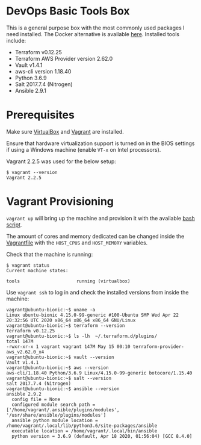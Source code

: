 # DevOps Basic Tools Box

This is a general purpose box with the most commonly used packages I need installed. The Docker alternative is available [here](https://github.com/salimchehab/docker-image-devops-tools). 
Installed tools include:

- Terraform v0.12.25
- Terraform AWS Provider version 2.62.0
- Vault v1.4.1
- aws-cli version 1.18.40
- Python 3.6.9
- Salt 2017.7.4 (Nitrogen)
- Ansible 2.9.1

# Prerequisites

Make sure [VirtualBox](https://www.virtualbox.org/wiki/Downloads) and [Vagrant](https://www.vagrantup.com/downloads.html) are installed.

Ensure that hardware virtualization support is turned on in the BIOS settings if using a Windows machine (enable `VT-x` on Intel processors).

Vagrant 2.2.5 was used for the below setup:
```text
$ vagrant --version
Vagrant 2.2.5
```

# Vagrant Provisioning

`vagrant up` will bring up the machine and provision it with the available [bash script](./provision.sh).

The amount of cores and memory dedicated can be changed inside the [Vagrantfile](./Vagrantfile) with the `HOST_CPUS` and `HOST_MEMORY` variables. 

Check that the machine is running:
```text
$ vagrant status
Current machine states:

tools                     running (virtualbox)
```

Use `vagrant ssh` to log in and check the installed versions from inside the machine:
```text
vagrant@ubuntu-bionic:~$ uname -a
Linux ubuntu-bionic 4.15.0-99-generic #100-Ubuntu SMP Wed Apr 22 20:32:56 UTC 2020 x86_64 x86_64 x86_64 GNU/Linux
vagrant@ubuntu-bionic:~$ terraform --version
Terraform v0.12.25
vagrant@ubuntu-bionic:~$ ls -lh  ~/.terraform.d/plugins/
total 147M
-rwxr-xr-x 1 vagrant vagrant 147M May 15 00:10 terraform-provider-aws_v2.62.0_x4
vagrant@ubuntu-bionic:~$ vault --version
Vault v1.4.1
vagrant@ubuntu-bionic:~$ aws --version
aws-cli/1.18.40 Python/3.6.9 Linux/4.15.0-99-generic botocore/1.15.40
vagrant@ubuntu-bionic:~$ salt --version
salt 2017.7.4 (Nitrogen)
vagrant@ubuntu-bionic:~$ ansible --version
ansible 2.9.2
  config file = None
  configured module search path = ['/home/vagrant/.ansible/plugins/modules', '/usr/share/ansible/plugins/modules']
  ansible python module location = /home/vagrant/.local/lib/python3.6/site-packages/ansible
  executable location = /home/vagrant/.local/bin/ansible
  python version = 3.6.9 (default, Apr 18 2020, 01:56:04) [GCC 8.4.0]
```
